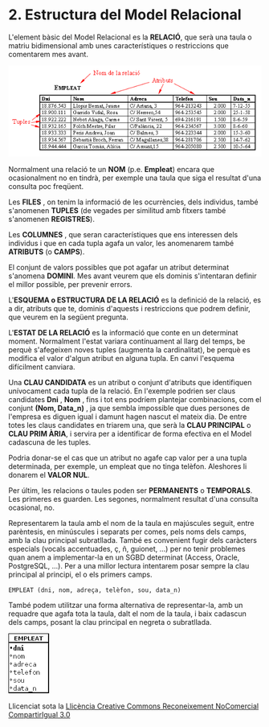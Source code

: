 # 2. Estructura del Model Relacional

L'element bàsic del Model Relacional es la **RELACIÓ**, que serà una taula o
matriu bidimensional amb unes característiques o restriccions que comentarem
mes avant.

![](T3_2_1_2.png)





Normalment una relació te un **NOM** (p.e. **Empleat**) encara que
ocasionalment no en tindrà, per exemple una taula que siga el resultat d'una
consulta poc freqüent.



Les **FILES** , on tenim la informació de les ocurrències, dels individus,
també s'anomenen **TUPLES** (de vegades per similitud amb fitxers també
s'anomenen **REGISTRES**).



Les **COLUMNES** , que seran característiques que ens interessen dels
individus i que en cada tupla agafa un valor, les anomenarem també
**ATRIBUTS** (o **CAMPS**).



El conjunt de valors possibles que pot agafar un atribut determinat s'anomena
**DOMINI**. Mes avant veurem que els dominis s'intentaran definir el millor
possible, per prevenir errors.



L'**ESQUEMA o ESTRUCTURA DE LA RELACIÓ** es la definició de la relació, es a
dir, atributs que te, dominis d'aquests i restriccions que podrem definir,
que veurem en la següent pregunta.



L'**ESTAT DE LA RELACIÓ** es la informació que conte en un determinat moment.
Normalment l'estat variara contínuament al llarg del temps, be perquè
s'afegeixen noves tuples (augmenta la cardinalitat), be perquè es modifica el
valor d'algun atribut en alguna tupla. En canvi l'esquema difícilment
canviara.



Una **CLAU CANDIDATA** es un atribut o conjunt d'atributs que identifiquen
unívocament cada tupla de la relació. En l'exemple podrien ser claus
candidates **Dni** , **Nom** , fins i tot ens podríem plantejar combinacions,
com el conjunt **(Nom, Data_n)** , ja que sembla impossible que dues persones
de l'empresa es diguen igual i damunt hagen nascut el mateix dia. De entre
totes les claus candidates en triarem una, que serà la **CLAU PRINCIPAL** o
**CLAU PRIM ÀRIA**, i servira per a identificar de forma efectiva en el Model
cadascuna de les tuples.



Podria donar-se el cas que un atribut no agafe cap valor per a una tupla
determinada, per exemple, un empleat que no tinga telèfon. Aleshores li
donarem el **VALOR NUL**.



Per últim, les relacions o taules poden ser **PERMANENTS** o **TEMPORALS**.
Les primeres es guarden. Les segones, normalment resultat d'una consulta
ocasional, no.



Representarem la taula amb el nom de la taula en majúscules seguit, entre
parèntesis, en minúscules i separats per comes, pels noms dels camps, amb la
clau principal subratllada. També es convenient fugir dels caràcters especials
(vocals accentuades, ç, ñ, guionet, ...) per no tenir problemes quan anem a
implementar-la en un SGBD determinat (Access, Oracle, PostgreSQL, ...). Per a
una millor lectura intentarem posar sempre la clau principal al principi, el o
els primers camps.
```
EMPLEAT (dni, nom, adreça, telèfon, sou, data_n)
```
També podem utilitzar una forma alternativa de representar-la, amb un requadre
que agafa tota la taula, dalt el nom de la taula, i baix cadascun dels camps,
posant la clau principal en negreta o subratllada.

![](T3_2_2.png)



Llicenciat sota la  [Llicència Creative Commons Reconeixement NoComercial
CompartirIgual 3.0](http://creativecommons.org/licenses/by-nc-sa/3.0/)

